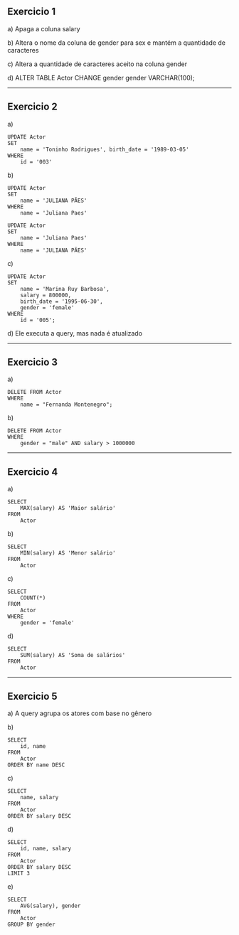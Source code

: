 ## Exercicio 1

a) Apaga a coluna salary

b) Altera o nome da coluna de gender para sex e mantém a quantidade de caracteres

c) Altera a quantidade de caracteres aceito na coluna gender

d) ALTER TABLE Actor CHANGE gender gender VARCHAR(100);

-------------
## Exercicio 2

a)
```
UPDATE Actor 
SET 
    name = 'Toninho Rodrigues', birth_date = '1989-03-05'
WHERE
    id = '003'
```

b)
```
UPDATE Actor 
SET 
    name = 'JULIANA PÃES'
WHERE
    name = 'Juliana Paes'
```

```
UPDATE Actor 
SET 
    name = 'Juliana Paes'
WHERE
    name = 'JULIANA PÃES'
```

c)
```
UPDATE Actor 
SET 
    name = 'Marina Ruy Barbosa',
    salary = 800000,
    birth_date = '1995-06-30',
    gender = 'female'
WHERE
    id = '005';
```

d) Ele executa a query, mas nada é atualizado

---------------

## Exercicio 3
a) 
```
DELETE FROM Actor 
WHERE
    name = "Fernanda Montenegro";
```

b)
```
DELETE FROM Actor 
WHERE
    gender = "male" AND salary > 1000000
```

--------------
## Exercicio 4
a)
```
SELECT 
    MAX(salary) AS 'Maior salário'
FROM
    Actor
```

b)
```
SELECT 
    MIN(salary) AS 'Menor salário'
FROM
    Actor
```

c)
```
SELECT 
    COUNT(*)
FROM
    Actor
WHERE
    gender = 'female'
```

d)
```
SELECT 
    SUM(salary) AS 'Soma de salários'
FROM
    Actor
```

------------
## Exercicio 5
a) A query agrupa os atores com base no gênero

b)
```
SELECT 
    id, name
FROM
    Actor
ORDER BY name DESC
```

c)
```
SELECT 
    name, salary
FROM
    Actor
ORDER BY salary DESC
```

d) 
```
SELECT 
    id, name, salary
FROM
    Actor
ORDER BY salary DESC
LIMIT 3
```

e) 
```
SELECT 
    AVG(salary), gender
FROM
    Actor
GROUP BY gender
```